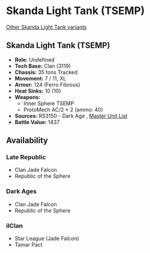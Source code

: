 # Skanda Light Tank (TSEMP) 

[Other Skanda Light Tank variants](../skanda_light_tank.md) 

## Skanda Light Tank (TSEMP) 

- **Role:** Undefined 
- **Tech Base:** Clan (3119) 
- **Chassis:** 35 tons Tracked 
- **Movement:** 7 / 11, XL 
- **Armor:** 124 (Ferro Fibrous) 
- **Heat Sinks:** 10 (10) 
- **Weapons:** 
  - Inner Sphere TSEMP 
  - ProtoMech AC/2 × 2 (ammo: 40) 
- **Sources:** RS3150 - Dark Age , [Master Unit List](http://masterunitlist.info/Unit/Details/8058) 
- **Battle Value:** 1437 

## Availability 

### Late Republic 

- Clan Jade Falcon 
- Republic of the Sphere 

### Dark Ages 

- Clan Jade Falcon 
- Republic of the Sphere 

### ilClan 

- Star League (Jade Falcon) 
- Tamar Pact 

